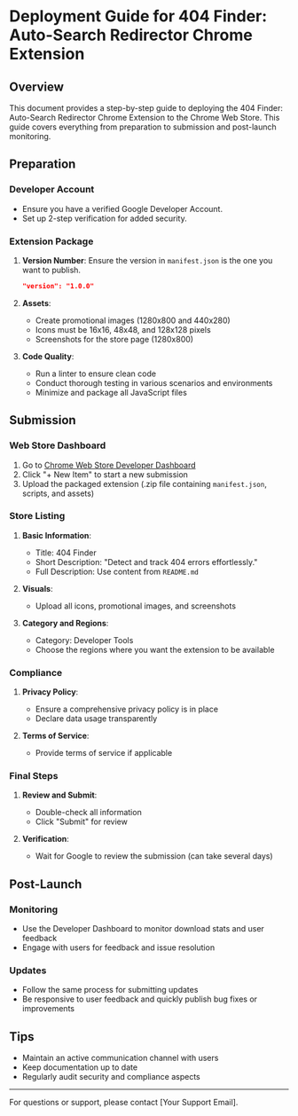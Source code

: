 # Deployment Guide for 404 Finder: Auto-Search Redirector Chrome Extension

## Overview

This document provides a step-by-step guide to deploying the 404 Finder: Auto-Search Redirector Chrome Extension to the Chrome Web Store. This guide covers everything from preparation to submission and post-launch monitoring.

## Preparation

### Developer Account

- Ensure you have a verified Google Developer Account.
- Set up 2-step verification for added security.

### Extension Package

1. **Version Number**:
   Ensure the version in `manifest.json` is the one you want to publish.
   ```json
   "version": "1.0.0"
   ```

2. **Assets**:
   - Create promotional images (1280x800 and 440x280)
   - Icons must be 16x16, 48x48, and 128x128 pixels
   - Screenshots for the store page (1280x800)

3. **Code Quality**:
   - Run a linter to ensure clean code
   - Conduct thorough testing in various scenarios and environments
   - Minimize and package all JavaScript files

## Submission

### Web Store Dashboard

1. Go to [Chrome Web Store Developer Dashboard](https://chrome.google.com/webstore/developer/dashboard)
2. Click "+ New Item" to start a new submission
3. Upload the packaged extension (.zip file containing `manifest.json`, scripts, and assets)

### Store Listing

1. **Basic Information**:
   - Title: 404 Finder
   - Short Description: "Detect and track 404 errors effortlessly."
   - Full Description: Use content from `README.md`

2. **Visuals**:
   - Upload all icons, promotional images, and screenshots

3. **Category and Regions**:
   - Category: Developer Tools
   - Choose the regions where you want the extension to be available

### Compliance

1. **Privacy Policy**:
   - Ensure a comprehensive privacy policy is in place
   - Declare data usage transparently

2. **Terms of Service**:
   - Provide terms of service if applicable

### Final Steps

1. **Review and Submit**:
   - Double-check all information
   - Click "Submit" for review

2. **Verification**:
   - Wait for Google to review the submission (can take several days)

## Post-Launch

### Monitoring

- Use the Developer Dashboard to monitor download stats and user feedback
- Engage with users for feedback and issue resolution

### Updates

- Follow the same process for submitting updates
- Be responsive to user feedback and quickly publish bug fixes or improvements

## Tips

- Maintain an active communication channel with users
- Keep documentation up to date
- Regularly audit security and compliance aspects

---

For questions or support, please contact [Your Support Email].
